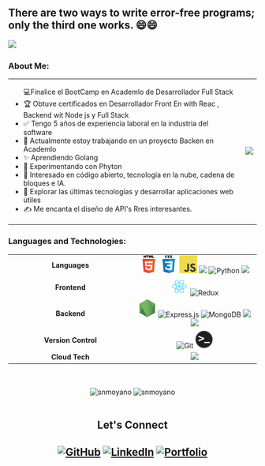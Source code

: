 ## There are two ways to write error-free programs; only the third one works. 😄😄

![](https://komarev.com/ghpvc/?username=DebjitPramanick&color=blue)

### About Me:

<table width="100%">
<tr>
<td>
<ul>💻Finalice el BootCamp en Academlo de Desarrollador Full Stack</li>
<li>🏆 Obtuve certificados en Desarrollador Front En with Reac , Backend wit Node js y Full Stack</li>
<li>✅ Tengo 5 años de experiencia laboral en la industria del software</li>
<li>🔭 Actualmente estoy trabajando en un proyecto Backen en Academlo</li>
<li>✨ Aprendiendo Golang</li>
<li>🌱 Experimentando con Phyton</li>
<li>👯 Interesado en código abierto, tecnología en la nube, cadena de bloques e IA.</li>
<li>🤔 Explorar las últimas tecnologías y desarrollar aplicaciones web útiles</li>
<li>✍️ Me encanta el diseño de API's Rres interesantes.</li>
</ul>
</td>
<td>
<img style="width: 100%" src="https://media.giphy.com/media/gh0RRgkTXedvF0pDc0/giphy.gif">
</td>
</tr>
</table>

### Languages and Technologies:

<table width="100%">  
<tr align="center">  
<td width="545"><strong>Languages</strong></td>  
<td width="466">
	<img alt="HTML5" width="36px" src="https://raw.githubusercontent.com/github/explore/80688e429a7d4ef2fca1e82350fe8e3517d3494d/topics/html/html.png" />
	<img alt="CSS3" width="36px" src="https://raw.githubusercontent.com/github/explore/80688e429a7d4ef2fca1e82350fe8e3517d3494d/topics/css/css.png" />
	<img alt="JavaScript" width="36px" src="https://raw.githubusercontent.com/github/explore/80688e429a7d4ef2fca1e82350fe8e3517d3494d/topics/javascript/javascript.png" />
	<img width="36px" src="https://img.icons8.com/color/50/000000/typescript.png"/>
	<img width="36px" src="https://img.icons8.com/color/48/000000/python.png" alt="Python"/>
	<img width="36px" src="https://img.icons8.com/color/48/000000/c-plus-plus-logo.png"/>
</td>  
</tr>  
<tr align="center">  
<td width="50%"><strong>Frontend</strong></td>  
<td width="50%">
	<img width="36px" src="https://raw.githubusercontent.com/github/explore/80688e429a7d4ef2fca1e82350fe8e3517d3494d/topics/react/react.png" />
	<img alt="Redux" width="36px" src="https://img.icons8.com/color/48/000000/redux.png"/>
	
</td>  
</tr>  
<tr align="center">  
<td width="50%"><strong>Backend</strong></td>  
<td width="50%">
    <img alt="Node.js" width="36px" src="https://raw.githubusercontent.com/github/explore/80688e429a7d4ef2fca1e82350fe8e3517d3494d/topics/nodejs/nodejs.png" />
	<img alt="Express.js" width="36px" src="https://img.icons8.com/color/48/000000/js.png" />
	<img alt="MongoDB" width="36px" src="https://img.icons8.com/color/48/000000/mongodb.png" />
	<img width="36px" src="https://img.icons8.com/nolan/64/mysql.png"/>	
	<img width="36px" src="https://img.icons8.com/color/48/000000/postgreesql.png"/>
</td>  
</tr>  
<!-- <tr align="center">  
<td width="50%"><strong>Blockchain</strong></td>  
<td width="50%">
    <img width="36px" src="https://img.icons8.com/fluent/48/000000/ethereum.png"/>
    <img width="36px" height="34px" src="https://www.trufflesuite.com/img/truffle-logomark.svg"/>
    <img width="36px" height="34px" src="https://www.trufflesuite.com/img/ganache-logomark.svg"/>
    <img width="36px" height="34px" src="https://cdn.iconscout.com/icon/free/png-512/metamask-2728406-2261817.png"/>
</td>  
</tr>   -->
<tr align="center">  
<td width="50%"><strong>Version Control</strong></td>  
<td width="50%">
   <img alt="Git" width="36px" src="https://img.icons8.com/color/64/000000/git.png"/>
	<img alt="Terminal" width="36px" src="https://raw.githubusercontent.com/github/explore/80688e429a7d4ef2fca1e82350fe8e3517d3494d/topics/terminal/terminal.png" />
</td>  
</tr>  
<tr align="center">  
<td width="50%"><strong>Cloud Tech</strong></td>  
<td width="50%">
	<img width="36px" src="https://img.icons8.com/color/48/000000/amazon-web-services.png"/>
</td>  
</tr>

</table>
<br/>
<br/>

<div align=center>
<img src="https://github-readme-stats.vercel.app/api/top-langs?username=snmoyano&show_icons=true&locale=en&layout=compact" alt="snmoyano"/> 
<img src="https://github-readme-stats.vercel.app/api?username=snmoyano&show_icons=true&locale=en" alt="snmoyano"/>
</div>
<br/>

<!-- <img align="center" src="https://github-readme-stats.vercel.app/api?username=snmoyano&show_icons=true&locale=en" alt="snmoyano" /> -->

<h2 align="center">Let's Connect <h2>
<p align="center" backgroud="./images/mid.png">
	<a href="https://github.com/Snmoyano"><img src="https://img.icons8.com/bubbles/50/000000/github.png" alt="GitHub"/></a>
	<a href="https://www.linkedin.com/in/sergio-nicolas-moyano"><img src="https://img.icons8.com/bubbles/50/000000/linkedin.png" alt="LinkedIn"/></a>
	<a href="https://www.facebook.com/debjit.pramanick.56/"><img src="https://img.icons8.com/external-flaticons-lineal-color-flat-icons/512/external-portfolio-social-media-agency-flaticons-lineal-color-flat-icons-3.png" alt="Portfolio"/></a>
	<!-- <a href="https://www.instagram.com/debjitpk/"><img src="https://img.icons8.com/bubbles/50/000000/instagram.png" alt="Instagram"/></a> -->
</p>

